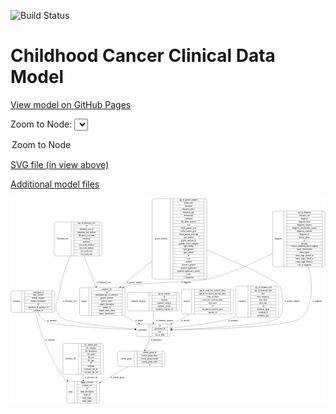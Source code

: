<link rel='stylesheet' href="assets/style.css">
<link rel='stylesheet' href="https://unpkg.com/leaflet@1.5.1/dist/leaflet.css" integrity="sha512-xwE/Az9zrjBIphAcBb3F6JVqxf46+CDLwfLMHloNu6KEQCAWi6HcDUbeOfBIptF7tcCzusKFjFw2yuvEpDL9wQ==" crossorigin="">
<script type="text/javascript" src="https://code.jquery.com/jquery-3.2.1.min.js"></script>
<script type="text/javascript"  src="https://unpkg.com/leaflet@1.5.1/dist/leaflet.js"></script>
<script type="text/javascript" src="assets/actions.js"></script>

![Build Status](https://github.com/CBIIT/c3d-model/actions/workflows/model-test-and-deploy.yml/badge.svg)

# Childhood Cancer Clinical Data Model

[View model on GitHub Pages](https://cbiit.github.io/c3d-model/)


Zoom to Node: <select id="node_select">
  <option value="">Zoom to Node</option>
</select>
<div id="model"></div>

<p>
<a href="./model-desc/c3d-model.svg">SVG file (in view above)</a>
<p>
<a href="./model-desc">Additional model files</a>
<div id='graph' style='display:off;'>
<svg width="2342pt" height="1528pt"
 viewBox="0.00 0.00 2342.00 1528.00" xmlns="http://www.w3.org/2000/svg" xmlns:xlink="http://www.w3.org/1999/xlink">
<g id="graph0" class="graph" transform="scale(1 1) rotate(0) translate(4 1524)">
<title>Perl</title>
<polygon fill="#ffffff" stroke="transparent" points="-4,4 -4,-1524 2338,-1524 2338,4 -4,4"/>
<!-- study -->
<g id="node1" class="node">
<title>study</title>
<path fill="none" stroke="#000000" d="M427,-.5C427,-.5 646,-.5 646,-.5 652,-.5 658,-6.5 658,-12.5 658,-12.5 658,-149.5 658,-149.5 658,-155.5 652,-161.5 646,-161.5 646,-161.5 427,-161.5 427,-161.5 421,-161.5 415,-155.5 415,-149.5 415,-149.5 415,-12.5 415,-12.5 415,-6.5 421,-.5 427,-.5"/>
<text text-anchor="middle" x="443" y="-77.3" font-family="Times,serif" font-size="14.00" fill="#000000">study</text>
<polyline fill="none" stroke="#000000" points="471,-.5 471,-161.5 "/>
<text text-anchor="middle" x="481.5" y="-77.3" font-family="Times,serif" font-size="14.00" fill="#000000"> </text>
<polyline fill="none" stroke="#000000" points="492,-.5 492,-161.5 "/>
<text text-anchor="middle" x="564.5" y="-146.3" font-family="Times,serif" font-size="14.00" fill="#000000">dbgap_accession</text>
<polyline fill="none" stroke="#000000" points="492,-138.5 637,-138.5 "/>
<text text-anchor="middle" x="564.5" y="-123.3" font-family="Times,serif" font-size="14.00" fill="#000000">external_url</text>
<polyline fill="none" stroke="#000000" points="492,-115.5 637,-115.5 "/>
<text text-anchor="middle" x="564.5" y="-100.3" font-family="Times,serif" font-size="14.00" fill="#000000">id</text>
<polyline fill="none" stroke="#000000" points="492,-92.5 637,-92.5 "/>
<text text-anchor="middle" x="564.5" y="-77.3" font-family="Times,serif" font-size="14.00" fill="#000000">study_description</text>
<polyline fill="none" stroke="#000000" points="492,-69.5 637,-69.5 "/>
<text text-anchor="middle" x="564.5" y="-54.3" font-family="Times,serif" font-size="14.00" fill="#000000">study_id</text>
<polyline fill="none" stroke="#000000" points="492,-46.5 637,-46.5 "/>
<text text-anchor="middle" x="564.5" y="-31.3" font-family="Times,serif" font-size="14.00" fill="#000000">study_name</text>
<polyline fill="none" stroke="#000000" points="492,-23.5 637,-23.5 "/>
<text text-anchor="middle" x="564.5" y="-8.3" font-family="Times,serif" font-size="14.00" fill="#000000">study_status</text>
<polyline fill="none" stroke="#000000" points="637,-.5 637,-161.5 "/>
<text text-anchor="middle" x="647.5" y="-77.3" font-family="Times,serif" font-size="14.00" fill="#000000"> </text>
</g>
<!-- synonym -->
<g id="node2" class="node">
<title>synonym</title>
<path fill="none" stroke="#000000" d="M12,-674C12,-674 313,-674 313,-674 319,-674 325,-680 325,-686 325,-686 325,-823 325,-823 325,-829 319,-835 313,-835 313,-835 12,-835 12,-835 6,-835 0,-829 0,-823 0,-823 0,-686 0,-686 0,-680 6,-674 12,-674"/>
<text text-anchor="middle" x="40" y="-750.8" font-family="Times,serif" font-size="14.00" fill="#000000">synonym</text>
<polyline fill="none" stroke="#000000" points="80,-674 80,-835 "/>
<text text-anchor="middle" x="90.5" y="-750.8" font-family="Times,serif" font-size="14.00" fill="#000000"> </text>
<polyline fill="none" stroke="#000000" points="101,-674 101,-835 "/>
<text text-anchor="middle" x="202.5" y="-819.8" font-family="Times,serif" font-size="14.00" fill="#000000">associated_id</text>
<polyline fill="none" stroke="#000000" points="101,-812 304,-812 "/>
<text text-anchor="middle" x="202.5" y="-796.8" font-family="Times,serif" font-size="14.00" fill="#000000">data_location</text>
<polyline fill="none" stroke="#000000" points="101,-789 304,-789 "/>
<text text-anchor="middle" x="202.5" y="-773.8" font-family="Times,serif" font-size="14.00" fill="#000000">domain_category</text>
<polyline fill="none" stroke="#000000" points="101,-766 304,-766 "/>
<text text-anchor="middle" x="202.5" y="-750.8" font-family="Times,serif" font-size="14.00" fill="#000000">domain_description</text>
<polyline fill="none" stroke="#000000" points="101,-743 304,-743 "/>
<text text-anchor="middle" x="202.5" y="-727.8" font-family="Times,serif" font-size="14.00" fill="#000000">id</text>
<polyline fill="none" stroke="#000000" points="101,-720 304,-720 "/>
<text text-anchor="middle" x="202.5" y="-704.8" font-family="Times,serif" font-size="14.00" fill="#000000">repository_of_synonym_id</text>
<polyline fill="none" stroke="#000000" points="101,-697 304,-697 "/>
<text text-anchor="middle" x="202.5" y="-681.8" font-family="Times,serif" font-size="14.00" fill="#000000">synonym_id</text>
<polyline fill="none" stroke="#000000" points="304,-674 304,-835 "/>
<text text-anchor="middle" x="314.5" y="-750.8" font-family="Times,serif" font-size="14.00" fill="#000000"> </text>
</g>
<!-- synonym&#45;&gt;study -->
<g id="edge11" class="edge">
<title>synonym&#45;&gt;study</title>
<path fill="none" stroke="#000000" d="M180.7611,-673.9135C208.9087,-562.3249 270.9833,-358.1214 376.5,-213 387.8612,-197.3745 401.4873,-182.501 415.9301,-168.7506"/>
<polygon fill="#000000" stroke="#000000" points="418.6105,-171.0375 423.5496,-161.6644 413.8433,-165.9117 418.6105,-171.0375"/>
<text text-anchor="middle" x="289" y="-465.8" font-family="Times,serif" font-size="14.00" fill="#000000">of_synonym</text>
</g>
<!-- participant -->
<g id="node12" class="node">
<title>participant</title>
<path fill="none" stroke="#000000" d="M943,-495.5C943,-495.5 1174,-495.5 1174,-495.5 1180,-495.5 1186,-501.5 1186,-507.5 1186,-507.5 1186,-575.5 1186,-575.5 1186,-581.5 1180,-587.5 1174,-587.5 1174,-587.5 943,-587.5 943,-587.5 937,-587.5 931,-581.5 931,-575.5 931,-575.5 931,-507.5 931,-507.5 931,-501.5 937,-495.5 943,-495.5"/>
<text text-anchor="middle" x="979" y="-537.8" font-family="Times,serif" font-size="14.00" fill="#000000">participant</text>
<polyline fill="none" stroke="#000000" points="1027,-495.5 1027,-587.5 "/>
<text text-anchor="middle" x="1037.5" y="-537.8" font-family="Times,serif" font-size="14.00" fill="#000000"> </text>
<polyline fill="none" stroke="#000000" points="1048,-495.5 1048,-587.5 "/>
<text text-anchor="middle" x="1106.5" y="-572.3" font-family="Times,serif" font-size="14.00" fill="#000000">id</text>
<polyline fill="none" stroke="#000000" points="1048,-564.5 1165,-564.5 "/>
<text text-anchor="middle" x="1106.5" y="-549.3" font-family="Times,serif" font-size="14.00" fill="#000000">participant_id</text>
<polyline fill="none" stroke="#000000" points="1048,-541.5 1165,-541.5 "/>
<text text-anchor="middle" x="1106.5" y="-526.3" font-family="Times,serif" font-size="14.00" fill="#000000">race</text>
<polyline fill="none" stroke="#000000" points="1048,-518.5 1165,-518.5 "/>
<text text-anchor="middle" x="1106.5" y="-503.3" font-family="Times,serif" font-size="14.00" fill="#000000">sex_at_birth</text>
<polyline fill="none" stroke="#000000" points="1165,-495.5 1165,-587.5 "/>
<text text-anchor="middle" x="1175.5" y="-537.8" font-family="Times,serif" font-size="14.00" fill="#000000"> </text>
</g>
<!-- synonym&#45;&gt;participant -->
<g id="edge10" class="edge">
<title>synonym&#45;&gt;participant</title>
<path fill="none" stroke="#000000" d="M198.2318,-673.7781C213.8453,-647.8076 234.7936,-621.7114 261.5,-606 316.7835,-573.4766 707.6376,-554.2959 920.7257,-546.1437"/>
<polygon fill="#000000" stroke="#000000" points="920.8763,-549.6406 930.7363,-545.7638 920.6108,-542.6457 920.8763,-549.6406"/>
<text text-anchor="middle" x="304" y="-609.8" font-family="Times,serif" font-size="14.00" fill="#000000">of_synonym</text>
</g>
<!-- diagnosis -->
<g id="node3" class="node">
<title>diagnosis</title>
<path fill="none" stroke="#000000" d="M1957,-1013.5C1957,-1013.5 2322,-1013.5 2322,-1013.5 2328,-1013.5 2334,-1019.5 2334,-1025.5 2334,-1025.5 2334,-1415.5 2334,-1415.5 2334,-1421.5 2328,-1427.5 2322,-1427.5 2322,-1427.5 1957,-1427.5 1957,-1427.5 1951,-1427.5 1945,-1421.5 1945,-1415.5 1945,-1415.5 1945,-1025.5 1945,-1025.5 1945,-1019.5 1951,-1013.5 1957,-1013.5"/>
<text text-anchor="middle" x="1987" y="-1216.8" font-family="Times,serif" font-size="14.00" fill="#000000">diagnosis</text>
<polyline fill="none" stroke="#000000" points="2029,-1013.5 2029,-1427.5 "/>
<text text-anchor="middle" x="2039.5" y="-1216.8" font-family="Times,serif" font-size="14.00" fill="#000000"> </text>
<polyline fill="none" stroke="#000000" points="2050,-1013.5 2050,-1427.5 "/>
<text text-anchor="middle" x="2181.5" y="-1412.3" font-family="Times,serif" font-size="14.00" fill="#000000">age_at_diagnosis</text>
<polyline fill="none" stroke="#000000" points="2050,-1404.5 2313,-1404.5 "/>
<text text-anchor="middle" x="2181.5" y="-1389.3" font-family="Times,serif" font-size="14.00" fill="#000000">anatomic_site</text>
<polyline fill="none" stroke="#000000" points="2050,-1381.5 2313,-1381.5 "/>
<text text-anchor="middle" x="2181.5" y="-1366.3" font-family="Times,serif" font-size="14.00" fill="#000000">diagnosis</text>
<polyline fill="none" stroke="#000000" points="2050,-1358.5 2313,-1358.5 "/>
<text text-anchor="middle" x="2181.5" y="-1343.3" font-family="Times,serif" font-size="14.00" fill="#000000">diagnosis_basis</text>
<polyline fill="none" stroke="#000000" points="2050,-1335.5 2313,-1335.5 "/>
<text text-anchor="middle" x="2181.5" y="-1320.3" font-family="Times,serif" font-size="14.00" fill="#000000">diagnosis_category</text>
<polyline fill="none" stroke="#000000" points="2050,-1312.5 2313,-1312.5 "/>
<text text-anchor="middle" x="2181.5" y="-1297.3" font-family="Times,serif" font-size="14.00" fill="#000000">diagnosis_classification_system</text>
<polyline fill="none" stroke="#000000" points="2050,-1289.5 2313,-1289.5 "/>
<text text-anchor="middle" x="2181.5" y="-1274.3" font-family="Times,serif" font-size="14.00" fill="#000000">diagnosis_comment</text>
<polyline fill="none" stroke="#000000" points="2050,-1266.5 2313,-1266.5 "/>
<text text-anchor="middle" x="2181.5" y="-1251.3" font-family="Times,serif" font-size="14.00" fill="#000000">diagnosis_id</text>
<polyline fill="none" stroke="#000000" points="2050,-1243.5 2313,-1243.5 "/>
<text text-anchor="middle" x="2181.5" y="-1228.3" font-family="Times,serif" font-size="14.00" fill="#000000">disease_phase</text>
<polyline fill="none" stroke="#000000" points="2050,-1220.5 2313,-1220.5 "/>
<text text-anchor="middle" x="2181.5" y="-1205.3" font-family="Times,serif" font-size="14.00" fill="#000000">id</text>
<polyline fill="none" stroke="#000000" points="2050,-1197.5 2313,-1197.5 "/>
<text text-anchor="middle" x="2181.5" y="-1182.3" font-family="Times,serif" font-size="14.00" fill="#000000">laterality</text>
<polyline fill="none" stroke="#000000" points="2050,-1174.5 2313,-1174.5 "/>
<text text-anchor="middle" x="2181.5" y="-1159.3" font-family="Times,serif" font-size="14.00" fill="#000000">toronto_childhood_cancer_staging</text>
<polyline fill="none" stroke="#000000" points="2050,-1151.5 2313,-1151.5 "/>
<text text-anchor="middle" x="2181.5" y="-1136.3" font-family="Times,serif" font-size="14.00" fill="#000000">tumor_classification</text>
<polyline fill="none" stroke="#000000" points="2050,-1128.5 2313,-1128.5 "/>
<text text-anchor="middle" x="2181.5" y="-1113.3" font-family="Times,serif" font-size="14.00" fill="#000000">tumor_grade</text>
<polyline fill="none" stroke="#000000" points="2050,-1105.5 2313,-1105.5 "/>
<text text-anchor="middle" x="2181.5" y="-1090.3" font-family="Times,serif" font-size="14.00" fill="#000000">tumor_stage_clinical_m</text>
<polyline fill="none" stroke="#000000" points="2050,-1082.5 2313,-1082.5 "/>
<text text-anchor="middle" x="2181.5" y="-1067.3" font-family="Times,serif" font-size="14.00" fill="#000000">tumor_stage_clinical_n</text>
<polyline fill="none" stroke="#000000" points="2050,-1059.5 2313,-1059.5 "/>
<text text-anchor="middle" x="2181.5" y="-1044.3" font-family="Times,serif" font-size="14.00" fill="#000000">tumor_stage_clinical_t</text>
<polyline fill="none" stroke="#000000" points="2050,-1036.5 2313,-1036.5 "/>
<text text-anchor="middle" x="2181.5" y="-1021.3" font-family="Times,serif" font-size="14.00" fill="#000000">year_of_diagnosis</text>
<polyline fill="none" stroke="#000000" points="2313,-1013.5 2313,-1427.5 "/>
<text text-anchor="middle" x="2323.5" y="-1216.8" font-family="Times,serif" font-size="14.00" fill="#000000"> </text>
</g>
<!-- sample -->
<g id="node4" class="node">
<title>sample</title>
<path fill="none" stroke="#000000" d="M521.5,-651C521.5,-651 835.5,-651 835.5,-651 841.5,-651 847.5,-657 847.5,-663 847.5,-663 847.5,-846 847.5,-846 847.5,-852 841.5,-858 835.5,-858 835.5,-858 521.5,-858 521.5,-858 515.5,-858 509.5,-852 509.5,-846 509.5,-846 509.5,-663 509.5,-663 509.5,-657 515.5,-651 521.5,-651"/>
<text text-anchor="middle" x="543.5" y="-750.8" font-family="Times,serif" font-size="14.00" fill="#000000">sample</text>
<polyline fill="none" stroke="#000000" points="577.5,-651 577.5,-858 "/>
<text text-anchor="middle" x="588" y="-750.8" font-family="Times,serif" font-size="14.00" fill="#000000"> </text>
<polyline fill="none" stroke="#000000" points="598.5,-651 598.5,-858 "/>
<text text-anchor="middle" x="712.5" y="-842.8" font-family="Times,serif" font-size="14.00" fill="#000000">anatomic_site</text>
<polyline fill="none" stroke="#000000" points="598.5,-835 826.5,-835 "/>
<text text-anchor="middle" x="712.5" y="-819.8" font-family="Times,serif" font-size="14.00" fill="#000000">id</text>
<polyline fill="none" stroke="#000000" points="598.5,-812 826.5,-812 "/>
<text text-anchor="middle" x="712.5" y="-796.8" font-family="Times,serif" font-size="14.00" fill="#000000">participant_age_at_collection</text>
<polyline fill="none" stroke="#000000" points="598.5,-789 826.5,-789 "/>
<text text-anchor="middle" x="712.5" y="-773.8" font-family="Times,serif" font-size="14.00" fill="#000000">percent_necrosis</text>
<polyline fill="none" stroke="#000000" points="598.5,-766 826.5,-766 "/>
<text text-anchor="middle" x="712.5" y="-750.8" font-family="Times,serif" font-size="14.00" fill="#000000">percent_tumor</text>
<polyline fill="none" stroke="#000000" points="598.5,-743 826.5,-743 "/>
<text text-anchor="middle" x="712.5" y="-727.8" font-family="Times,serif" font-size="14.00" fill="#000000">sample_description</text>
<polyline fill="none" stroke="#000000" points="598.5,-720 826.5,-720 "/>
<text text-anchor="middle" x="712.5" y="-704.8" font-family="Times,serif" font-size="14.00" fill="#000000">sample_id</text>
<polyline fill="none" stroke="#000000" points="598.5,-697 826.5,-697 "/>
<text text-anchor="middle" x="712.5" y="-681.8" font-family="Times,serif" font-size="14.00" fill="#000000">sample_tumor_status</text>
<polyline fill="none" stroke="#000000" points="598.5,-674 826.5,-674 "/>
<text text-anchor="middle" x="712.5" y="-658.8" font-family="Times,serif" font-size="14.00" fill="#000000">tumor_classification</text>
<polyline fill="none" stroke="#000000" points="826.5,-651 826.5,-858 "/>
<text text-anchor="middle" x="837" y="-750.8" font-family="Times,serif" font-size="14.00" fill="#000000"> </text>
</g>
<!-- diagnosis&#45;&gt;sample -->
<g id="edge2" class="edge">
<title>diagnosis&#45;&gt;sample</title>
<path fill="none" stroke="#000000" d="M1944.8871,-1113.0877C1813.537,-1045.9131 1634.0347,-964.1993 1465.5,-921 1399.8302,-904.1673 921.6709,-891.8624 857.5,-870 850.7007,-867.6836 843.9029,-865.0538 837.1453,-862.1716"/>
<polygon fill="#000000" stroke="#000000" points="838.5189,-858.952 827.9592,-858.0906 835.6769,-865.3492 838.5189,-858.952"/>
<text text-anchor="middle" x="1301" y="-891.8" font-family="Times,serif" font-size="14.00" fill="#000000">of_diagnosis</text>
</g>
<!-- diagnosis&#45;&gt;participant -->
<g id="edge3" class="edge">
<title>diagnosis&#45;&gt;participant</title>
<path fill="none" stroke="#000000" d="M2212.8655,-1013.2407C2242.0416,-890.5411 2251.0034,-739.8652 2164.5,-639 2102.6007,-566.8238 1479.0959,-547.9868 1196.4704,-543.1433"/>
<polygon fill="#000000" stroke="#000000" points="1196.2077,-539.6385 1186.1503,-542.9701 1196.0902,-546.6375 1196.2077,-539.6385"/>
<text text-anchor="middle" x="2277" y="-750.8" font-family="Times,serif" font-size="14.00" fill="#000000">of_diagnosis</text>
</g>
<!-- sample&#45;&gt;participant -->
<g id="edge15" class="edge">
<title>sample&#45;&gt;participant</title>
<path fill="none" stroke="#000000" d="M836.9709,-650.829C843.8672,-646.7672 850.7305,-642.8073 857.5,-639 886.374,-622.7605 918.3561,-606.5037 948.158,-592.049"/>
<polygon fill="#000000" stroke="#000000" points="949.8456,-595.1209 957.3309,-587.623 946.8035,-588.8165 949.8456,-595.1209"/>
<text text-anchor="middle" x="953" y="-609.8" font-family="Times,serif" font-size="14.00" fill="#000000">of_sample</text>
</g>
<!-- laboratory_test -->
<g id="node5" class="node">
<title>laboratory_test</title>
<path fill="none" stroke="#000000" d="M332.5,-1094C332.5,-1094 664.5,-1094 664.5,-1094 670.5,-1094 676.5,-1100 676.5,-1106 676.5,-1106 676.5,-1335 676.5,-1335 676.5,-1341 670.5,-1347 664.5,-1347 664.5,-1347 332.5,-1347 332.5,-1347 326.5,-1347 320.5,-1341 320.5,-1335 320.5,-1335 320.5,-1106 320.5,-1106 320.5,-1100 326.5,-1094 332.5,-1094"/>
<text text-anchor="middle" x="383.5" y="-1216.8" font-family="Times,serif" font-size="14.00" fill="#000000">laboratory_test</text>
<polyline fill="none" stroke="#000000" points="446.5,-1094 446.5,-1347 "/>
<text text-anchor="middle" x="457" y="-1216.8" font-family="Times,serif" font-size="14.00" fill="#000000"> </text>
<polyline fill="none" stroke="#000000" points="467.5,-1094 467.5,-1347 "/>
<text text-anchor="middle" x="561.5" y="-1331.8" font-family="Times,serif" font-size="14.00" fill="#000000">age_at_laboratory_test</text>
<polyline fill="none" stroke="#000000" points="467.5,-1324 655.5,-1324 "/>
<text text-anchor="middle" x="561.5" y="-1308.8" font-family="Times,serif" font-size="14.00" fill="#000000">id</text>
<polyline fill="none" stroke="#000000" points="467.5,-1301 655.5,-1301 "/>
<text text-anchor="middle" x="561.5" y="-1285.8" font-family="Times,serif" font-size="14.00" fill="#000000">laboratory_test_id</text>
<polyline fill="none" stroke="#000000" points="467.5,-1278 655.5,-1278 "/>
<text text-anchor="middle" x="561.5" y="-1262.8" font-family="Times,serif" font-size="14.00" fill="#000000">laboratory_test_method</text>
<polyline fill="none" stroke="#000000" points="467.5,-1255 655.5,-1255 "/>
<text text-anchor="middle" x="561.5" y="-1239.8" font-family="Times,serif" font-size="14.00" fill="#000000">laboratory_test_name</text>
<polyline fill="none" stroke="#000000" points="467.5,-1232 655.5,-1232 "/>
<text text-anchor="middle" x="561.5" y="-1216.8" font-family="Times,serif" font-size="14.00" fill="#000000">sensitivity</text>
<polyline fill="none" stroke="#000000" points="467.5,-1209 655.5,-1209 "/>
<text text-anchor="middle" x="561.5" y="-1193.8" font-family="Times,serif" font-size="14.00" fill="#000000">specimen</text>
<polyline fill="none" stroke="#000000" points="467.5,-1186 655.5,-1186 "/>
<text text-anchor="middle" x="561.5" y="-1170.8" font-family="Times,serif" font-size="14.00" fill="#000000">test_result_modifier</text>
<polyline fill="none" stroke="#000000" points="467.5,-1163 655.5,-1163 "/>
<text text-anchor="middle" x="561.5" y="-1147.8" font-family="Times,serif" font-size="14.00" fill="#000000">test_result_numeric</text>
<polyline fill="none" stroke="#000000" points="467.5,-1140 655.5,-1140 "/>
<text text-anchor="middle" x="561.5" y="-1124.8" font-family="Times,serif" font-size="14.00" fill="#000000">test_result_text</text>
<polyline fill="none" stroke="#000000" points="467.5,-1117 655.5,-1117 "/>
<text text-anchor="middle" x="561.5" y="-1101.8" font-family="Times,serif" font-size="14.00" fill="#000000">test_result_unit</text>
<polyline fill="none" stroke="#000000" points="655.5,-1094 655.5,-1347 "/>
<text text-anchor="middle" x="666" y="-1216.8" font-family="Times,serif" font-size="14.00" fill="#000000"> </text>
</g>
<!-- laboratory_test&#45;&gt;sample -->
<g id="edge8" class="edge">
<title>laboratory_test&#45;&gt;sample</title>
<path fill="none" stroke="#000000" d="M544.4158,-1093.7313C567.2958,-1031.5163 595.7324,-955.5917 622.5,-888 625.1403,-881.3328 627.8877,-874.4936 630.6855,-867.6034"/>
<polygon fill="#000000" stroke="#000000" points="633.9901,-868.7687 634.5265,-858.1874 627.5086,-866.1247 633.9901,-868.7687"/>
<text text-anchor="middle" x="688" y="-891.8" font-family="Times,serif" font-size="14.00" fill="#000000">of_laboratory_test</text>
</g>
<!-- laboratory_test&#45;&gt;participant -->
<g id="edge9" class="edge">
<title>laboratory_test&#45;&gt;participant</title>
<path fill="none" stroke="#000000" d="M439.5174,-1093.6998C412.3469,-1028.4048 383.1491,-946.6029 369.5,-870 351.4905,-768.9253 302.1814,-716.5155 369.5,-639 405.0795,-598.0312 730.0667,-566.5453 920.7263,-551.4101"/>
<polygon fill="#000000" stroke="#000000" points="921.1351,-554.8888 930.829,-550.6134 920.5848,-547.9105 921.1351,-554.8888"/>
<text text-anchor="middle" x="435" y="-750.8" font-family="Times,serif" font-size="14.00" fill="#000000">of_laboratory_test</text>
</g>
<!-- treatment_response -->
<g id="node6" class="node">
<title>treatment_response</title>
<path fill="none" stroke="#000000" d="M878,-685.5C878,-685.5 1239,-685.5 1239,-685.5 1245,-685.5 1251,-691.5 1251,-697.5 1251,-697.5 1251,-811.5 1251,-811.5 1251,-817.5 1245,-823.5 1239,-823.5 1239,-823.5 878,-823.5 878,-823.5 872,-823.5 866,-817.5 866,-811.5 866,-811.5 866,-697.5 866,-697.5 866,-691.5 872,-685.5 878,-685.5"/>
<text text-anchor="middle" x="946.5" y="-750.8" font-family="Times,serif" font-size="14.00" fill="#000000">treatment_response</text>
<polyline fill="none" stroke="#000000" points="1027,-685.5 1027,-823.5 "/>
<text text-anchor="middle" x="1037.5" y="-750.8" font-family="Times,serif" font-size="14.00" fill="#000000"> </text>
<polyline fill="none" stroke="#000000" points="1048,-685.5 1048,-823.5 "/>
<text text-anchor="middle" x="1139" y="-808.3" font-family="Times,serif" font-size="14.00" fill="#000000">age_at_response</text>
<polyline fill="none" stroke="#000000" points="1048,-800.5 1230,-800.5 "/>
<text text-anchor="middle" x="1139" y="-785.3" font-family="Times,serif" font-size="14.00" fill="#000000">id</text>
<polyline fill="none" stroke="#000000" points="1048,-777.5 1230,-777.5 "/>
<text text-anchor="middle" x="1139" y="-762.3" font-family="Times,serif" font-size="14.00" fill="#000000">response</text>
<polyline fill="none" stroke="#000000" points="1048,-754.5 1230,-754.5 "/>
<text text-anchor="middle" x="1139" y="-739.3" font-family="Times,serif" font-size="14.00" fill="#000000">response_category</text>
<polyline fill="none" stroke="#000000" points="1048,-731.5 1230,-731.5 "/>
<text text-anchor="middle" x="1139" y="-716.3" font-family="Times,serif" font-size="14.00" fill="#000000">response_system</text>
<polyline fill="none" stroke="#000000" points="1048,-708.5 1230,-708.5 "/>
<text text-anchor="middle" x="1139" y="-693.3" font-family="Times,serif" font-size="14.00" fill="#000000">treatment_response_id</text>
<polyline fill="none" stroke="#000000" points="1230,-685.5 1230,-823.5 "/>
<text text-anchor="middle" x="1240.5" y="-750.8" font-family="Times,serif" font-size="14.00" fill="#000000"> </text>
</g>
<!-- treatment_response&#45;&gt;participant -->
<g id="edge1" class="edge">
<title>treatment_response&#45;&gt;participant</title>
<path fill="none" stroke="#000000" d="M1058.5,-685.345C1058.5,-657.1412 1058.5,-624.9366 1058.5,-598.1595"/>
<polygon fill="#000000" stroke="#000000" points="1062.0001,-597.805 1058.5,-587.805 1055.0001,-597.805 1062.0001,-597.805"/>
<text text-anchor="middle" x="1141.5" y="-609.8" font-family="Times,serif" font-size="14.00" fill="#000000">of_treatment_response</text>
</g>
<!-- reference_file -->
<g id="node7" class="node">
<title>reference_file</title>
<path fill="none" stroke="#000000" d="M398,-213.5C398,-213.5 675,-213.5 675,-213.5 681,-213.5 687,-219.5 687,-225.5 687,-225.5 687,-431.5 687,-431.5 687,-437.5 681,-443.5 675,-443.5 675,-443.5 398,-443.5 398,-443.5 392,-443.5 386,-437.5 386,-431.5 386,-431.5 386,-225.5 386,-225.5 386,-219.5 392,-213.5 398,-213.5"/>
<text text-anchor="middle" x="444" y="-324.8" font-family="Times,serif" font-size="14.00" fill="#000000">reference_file</text>
<polyline fill="none" stroke="#000000" points="502,-213.5 502,-443.5 "/>
<text text-anchor="middle" x="512.5" y="-324.8" font-family="Times,serif" font-size="14.00" fill="#000000"> </text>
<polyline fill="none" stroke="#000000" points="523,-213.5 523,-443.5 "/>
<text text-anchor="middle" x="594.5" y="-428.3" font-family="Times,serif" font-size="14.00" fill="#000000">dcf_indexd_guid</text>
<polyline fill="none" stroke="#000000" points="523,-420.5 666,-420.5 "/>
<text text-anchor="middle" x="594.5" y="-405.3" font-family="Times,serif" font-size="14.00" fill="#000000">file_category</text>
<polyline fill="none" stroke="#000000" points="523,-397.5 666,-397.5 "/>
<text text-anchor="middle" x="594.5" y="-382.3" font-family="Times,serif" font-size="14.00" fill="#000000">file_description</text>
<polyline fill="none" stroke="#000000" points="523,-374.5 666,-374.5 "/>
<text text-anchor="middle" x="594.5" y="-359.3" font-family="Times,serif" font-size="14.00" fill="#000000">file_name</text>
<polyline fill="none" stroke="#000000" points="523,-351.5 666,-351.5 "/>
<text text-anchor="middle" x="594.5" y="-336.3" font-family="Times,serif" font-size="14.00" fill="#000000">file_size</text>
<polyline fill="none" stroke="#000000" points="523,-328.5 666,-328.5 "/>
<text text-anchor="middle" x="594.5" y="-313.3" font-family="Times,serif" font-size="14.00" fill="#000000">file_type</text>
<polyline fill="none" stroke="#000000" points="523,-305.5 666,-305.5 "/>
<text text-anchor="middle" x="594.5" y="-290.3" font-family="Times,serif" font-size="14.00" fill="#000000">id</text>
<polyline fill="none" stroke="#000000" points="523,-282.5 666,-282.5 "/>
<text text-anchor="middle" x="594.5" y="-267.3" font-family="Times,serif" font-size="14.00" fill="#000000">md5sum</text>
<polyline fill="none" stroke="#000000" points="523,-259.5 666,-259.5 "/>
<text text-anchor="middle" x="594.5" y="-244.3" font-family="Times,serif" font-size="14.00" fill="#000000">reference_file_id</text>
<polyline fill="none" stroke="#000000" points="523,-236.5 666,-236.5 "/>
<text text-anchor="middle" x="594.5" y="-221.3" font-family="Times,serif" font-size="14.00" fill="#000000">reference_file_url</text>
<polyline fill="none" stroke="#000000" points="666,-213.5 666,-443.5 "/>
<text text-anchor="middle" x="676.5" y="-324.8" font-family="Times,serif" font-size="14.00" fill="#000000"> </text>
</g>
<!-- reference_file&#45;&gt;study -->
<g id="edge12" class="edge">
<title>reference_file&#45;&gt;study</title>
<path fill="none" stroke="#000000" d="M536.5,-213.4448C536.5,-199.4621 536.5,-185.3307 536.5,-171.7693"/>
<polygon fill="#000000" stroke="#000000" points="540.0001,-171.5218 536.5,-161.5218 533.0001,-171.5219 540.0001,-171.5218"/>
<text text-anchor="middle" x="597" y="-183.8" font-family="Times,serif" font-size="14.00" fill="#000000">of_reference_file</text>
</g>
<!-- survival -->
<g id="node8" class="node">
<title>survival</title>
<path fill="none" stroke="#000000" d="M1281,-662.5C1281,-662.5 1642,-662.5 1642,-662.5 1648,-662.5 1654,-668.5 1654,-674.5 1654,-674.5 1654,-834.5 1654,-834.5 1654,-840.5 1648,-846.5 1642,-846.5 1642,-846.5 1281,-846.5 1281,-846.5 1275,-846.5 1269,-840.5 1269,-834.5 1269,-834.5 1269,-674.5 1269,-674.5 1269,-668.5 1275,-662.5 1281,-662.5"/>
<text text-anchor="middle" x="1306" y="-750.8" font-family="Times,serif" font-size="14.00" fill="#000000">survival</text>
<polyline fill="none" stroke="#000000" points="1343,-662.5 1343,-846.5 "/>
<text text-anchor="middle" x="1353.5" y="-750.8" font-family="Times,serif" font-size="14.00" fill="#000000"> </text>
<polyline fill="none" stroke="#000000" points="1364,-662.5 1364,-846.5 "/>
<text text-anchor="middle" x="1498.5" y="-831.3" font-family="Times,serif" font-size="14.00" fill="#000000">age_at_event_free_survival_status</text>
<polyline fill="none" stroke="#000000" points="1364,-823.5 1633,-823.5 "/>
<text text-anchor="middle" x="1498.5" y="-808.3" font-family="Times,serif" font-size="14.00" fill="#000000">age_at_last_known_survival_status</text>
<polyline fill="none" stroke="#000000" points="1364,-800.5 1633,-800.5 "/>
<text text-anchor="middle" x="1498.5" y="-785.3" font-family="Times,serif" font-size="14.00" fill="#000000">cause_of_death</text>
<polyline fill="none" stroke="#000000" points="1364,-777.5 1633,-777.5 "/>
<text text-anchor="middle" x="1498.5" y="-762.3" font-family="Times,serif" font-size="14.00" fill="#000000">event_free_survival_status</text>
<polyline fill="none" stroke="#000000" points="1364,-754.5 1633,-754.5 "/>
<text text-anchor="middle" x="1498.5" y="-739.3" font-family="Times,serif" font-size="14.00" fill="#000000">first_event</text>
<polyline fill="none" stroke="#000000" points="1364,-731.5 1633,-731.5 "/>
<text text-anchor="middle" x="1498.5" y="-716.3" font-family="Times,serif" font-size="14.00" fill="#000000">id</text>
<polyline fill="none" stroke="#000000" points="1364,-708.5 1633,-708.5 "/>
<text text-anchor="middle" x="1498.5" y="-693.3" font-family="Times,serif" font-size="14.00" fill="#000000">last_known_survival_status</text>
<polyline fill="none" stroke="#000000" points="1364,-685.5 1633,-685.5 "/>
<text text-anchor="middle" x="1498.5" y="-670.3" font-family="Times,serif" font-size="14.00" fill="#000000">survival_id</text>
<polyline fill="none" stroke="#000000" points="1633,-662.5 1633,-846.5 "/>
<text text-anchor="middle" x="1643.5" y="-750.8" font-family="Times,serif" font-size="14.00" fill="#000000"> </text>
</g>
<!-- survival&#45;&gt;participant -->
<g id="edge4" class="edge">
<title>survival&#45;&gt;participant</title>
<path fill="none" stroke="#000000" d="M1327.1701,-662.3227C1295.5245,-642.4681 1261.4064,-622.51 1228.5,-606 1218.0297,-600.7468 1207.0227,-595.6612 1195.8547,-590.8051"/>
<polygon fill="#000000" stroke="#000000" points="1197.0146,-587.4946 1186.4438,-586.7813 1194.2626,-593.9309 1197.0146,-587.4946"/>
<text text-anchor="middle" x="1294" y="-609.8" font-family="Times,serif" font-size="14.00" fill="#000000">of_survival</text>
</g>
<!-- treatment -->
<g id="node9" class="node">
<title>treatment</title>
<path fill="none" stroke="#000000" d="M1684.5,-639.5C1684.5,-639.5 1976.5,-639.5 1976.5,-639.5 1982.5,-639.5 1988.5,-645.5 1988.5,-651.5 1988.5,-651.5 1988.5,-857.5 1988.5,-857.5 1988.5,-863.5 1982.5,-869.5 1976.5,-869.5 1976.5,-869.5 1684.5,-869.5 1684.5,-869.5 1678.5,-869.5 1672.5,-863.5 1672.5,-857.5 1672.5,-857.5 1672.5,-651.5 1672.5,-651.5 1672.5,-645.5 1678.5,-639.5 1684.5,-639.5"/>
<text text-anchor="middle" x="1717" y="-750.8" font-family="Times,serif" font-size="14.00" fill="#000000">treatment</text>
<polyline fill="none" stroke="#000000" points="1761.5,-639.5 1761.5,-869.5 "/>
<text text-anchor="middle" x="1772" y="-750.8" font-family="Times,serif" font-size="14.00" fill="#000000"> </text>
<polyline fill="none" stroke="#000000" points="1782.5,-639.5 1782.5,-869.5 "/>
<text text-anchor="middle" x="1875" y="-854.3" font-family="Times,serif" font-size="14.00" fill="#000000">age_at_treatment_end</text>
<polyline fill="none" stroke="#000000" points="1782.5,-846.5 1967.5,-846.5 "/>
<text text-anchor="middle" x="1875" y="-831.3" font-family="Times,serif" font-size="14.00" fill="#000000">age_at_treatment_start</text>
<polyline fill="none" stroke="#000000" points="1782.5,-823.5 1967.5,-823.5 "/>
<text text-anchor="middle" x="1875" y="-808.3" font-family="Times,serif" font-size="14.00" fill="#000000">dose</text>
<polyline fill="none" stroke="#000000" points="1782.5,-800.5 1967.5,-800.5 "/>
<text text-anchor="middle" x="1875" y="-785.3" font-family="Times,serif" font-size="14.00" fill="#000000">dose_frequency</text>
<polyline fill="none" stroke="#000000" points="1782.5,-777.5 1967.5,-777.5 "/>
<text text-anchor="middle" x="1875" y="-762.3" font-family="Times,serif" font-size="14.00" fill="#000000">dose_route</text>
<polyline fill="none" stroke="#000000" points="1782.5,-754.5 1967.5,-754.5 "/>
<text text-anchor="middle" x="1875" y="-739.3" font-family="Times,serif" font-size="14.00" fill="#000000">dose_unit</text>
<polyline fill="none" stroke="#000000" points="1782.5,-731.5 1967.5,-731.5 "/>
<text text-anchor="middle" x="1875" y="-716.3" font-family="Times,serif" font-size="14.00" fill="#000000">id</text>
<polyline fill="none" stroke="#000000" points="1782.5,-708.5 1967.5,-708.5 "/>
<text text-anchor="middle" x="1875" y="-693.3" font-family="Times,serif" font-size="14.00" fill="#000000">treatment_agent</text>
<polyline fill="none" stroke="#000000" points="1782.5,-685.5 1967.5,-685.5 "/>
<text text-anchor="middle" x="1875" y="-670.3" font-family="Times,serif" font-size="14.00" fill="#000000">treatment_id</text>
<polyline fill="none" stroke="#000000" points="1782.5,-662.5 1967.5,-662.5 "/>
<text text-anchor="middle" x="1875" y="-647.3" font-family="Times,serif" font-size="14.00" fill="#000000">treatment_type</text>
<polyline fill="none" stroke="#000000" points="1967.5,-639.5 1967.5,-869.5 "/>
<text text-anchor="middle" x="1978" y="-750.8" font-family="Times,serif" font-size="14.00" fill="#000000"> </text>
</g>
<!-- treatment&#45;&gt;participant -->
<g id="edge14" class="edge">
<title>treatment&#45;&gt;participant</title>
<path fill="none" stroke="#000000" d="M1672.3251,-642.7248C1669.3864,-641.4274 1666.4435,-640.184 1663.5,-639 1580.943,-605.7928 1347.9511,-574.3523 1196.3763,-556.5487"/>
<polygon fill="#000000" stroke="#000000" points="1196.3985,-553.0276 1186.0599,-555.3433 1195.586,-559.9803 1196.3985,-553.0276"/>
<text text-anchor="middle" x="1650.5" y="-609.8" font-family="Times,serif" font-size="14.00" fill="#000000">of_treatment</text>
</g>
<!-- consent_group -->
<g id="node10" class="node">
<title>consent_group</title>
<path fill="none" stroke="#000000" d="M806,-271C806,-271 1131,-271 1131,-271 1137,-271 1143,-277 1143,-283 1143,-283 1143,-374 1143,-374 1143,-380 1137,-386 1131,-386 1131,-386 806,-386 806,-386 800,-386 794,-380 794,-374 794,-374 794,-283 794,-283 794,-277 800,-271 806,-271"/>
<text text-anchor="middle" x="855" y="-324.8" font-family="Times,serif" font-size="14.00" fill="#000000">consent_group</text>
<polyline fill="none" stroke="#000000" points="916,-271 916,-386 "/>
<text text-anchor="middle" x="926.5" y="-324.8" font-family="Times,serif" font-size="14.00" fill="#000000"> </text>
<polyline fill="none" stroke="#000000" points="937,-271 937,-386 "/>
<text text-anchor="middle" x="1029.5" y="-370.8" font-family="Times,serif" font-size="14.00" fill="#000000">consent_group_id</text>
<polyline fill="none" stroke="#000000" points="937,-363 1122,-363 "/>
<text text-anchor="middle" x="1029.5" y="-347.8" font-family="Times,serif" font-size="14.00" fill="#000000">consent_group_name</text>
<polyline fill="none" stroke="#000000" points="937,-340 1122,-340 "/>
<text text-anchor="middle" x="1029.5" y="-324.8" font-family="Times,serif" font-size="14.00" fill="#000000">consent_group_number</text>
<polyline fill="none" stroke="#000000" points="937,-317 1122,-317 "/>
<text text-anchor="middle" x="1029.5" y="-301.8" font-family="Times,serif" font-size="14.00" fill="#000000">consent_group_suffix</text>
<polyline fill="none" stroke="#000000" points="937,-294 1122,-294 "/>
<text text-anchor="middle" x="1029.5" y="-278.8" font-family="Times,serif" font-size="14.00" fill="#000000">id</text>
<polyline fill="none" stroke="#000000" points="1122,-271 1122,-386 "/>
<text text-anchor="middle" x="1132.5" y="-324.8" font-family="Times,serif" font-size="14.00" fill="#000000"> </text>
</g>
<!-- consent_group&#45;&gt;study -->
<g id="edge13" class="edge">
<title>consent_group&#45;&gt;study</title>
<path fill="none" stroke="#000000" d="M868.0327,-270.9406C808.2724,-236.7029 731.7936,-192.887 667.3528,-155.9677"/>
<polygon fill="#000000" stroke="#000000" points="668.7596,-152.74 658.3428,-150.8058 665.2797,-158.8138 668.7596,-152.74"/>
<text text-anchor="middle" x="790" y="-183.8" font-family="Times,serif" font-size="14.00" fill="#000000">of_consent_group</text>
</g>
<!-- genetic_analysis -->
<g id="node11" class="node">
<title>genetic_analysis</title>
<path fill="none" stroke="#000000" d="M1060.5,-921.5C1060.5,-921.5 1444.5,-921.5 1444.5,-921.5 1450.5,-921.5 1456.5,-927.5 1456.5,-933.5 1456.5,-933.5 1456.5,-1507.5 1456.5,-1507.5 1456.5,-1513.5 1450.5,-1519.5 1444.5,-1519.5 1444.5,-1519.5 1060.5,-1519.5 1060.5,-1519.5 1054.5,-1519.5 1048.5,-1513.5 1048.5,-1507.5 1048.5,-1507.5 1048.5,-933.5 1048.5,-933.5 1048.5,-927.5 1054.5,-921.5 1060.5,-921.5"/>
<text text-anchor="middle" x="1116" y="-1216.8" font-family="Times,serif" font-size="14.00" fill="#000000">genetic_analysis</text>
<polyline fill="none" stroke="#000000" points="1183.5,-921.5 1183.5,-1519.5 "/>
<text text-anchor="middle" x="1194" y="-1216.8" font-family="Times,serif" font-size="14.00" fill="#000000"> </text>
<polyline fill="none" stroke="#000000" points="1204.5,-921.5 1204.5,-1519.5 "/>
<text text-anchor="middle" x="1320" y="-1504.3" font-family="Times,serif" font-size="14.00" fill="#000000">age_at_genetic_analysis</text>
<polyline fill="none" stroke="#000000" points="1204.5,-1496.5 1435.5,-1496.5 "/>
<text text-anchor="middle" x="1320" y="-1481.3" font-family="Times,serif" font-size="14.00" fill="#000000">allelic_ratio</text>
<polyline fill="none" stroke="#000000" points="1204.5,-1473.5 1435.5,-1473.5 "/>
<text text-anchor="middle" x="1320" y="-1458.3" font-family="Times,serif" font-size="14.00" fill="#000000">alteration</text>
<polyline fill="none" stroke="#000000" points="1204.5,-1450.5 1435.5,-1450.5 "/>
<text text-anchor="middle" x="1320" y="-1435.3" font-family="Times,serif" font-size="14.00" fill="#000000">alteration_effect</text>
<polyline fill="none" stroke="#000000" points="1204.5,-1427.5 1435.5,-1427.5 "/>
<text text-anchor="middle" x="1320" y="-1412.3" font-family="Times,serif" font-size="14.00" fill="#000000">alteration_type</text>
<polyline fill="none" stroke="#000000" points="1204.5,-1404.5 1435.5,-1404.5 "/>
<text text-anchor="middle" x="1320" y="-1389.3" font-family="Times,serif" font-size="14.00" fill="#000000">chromosome</text>
<polyline fill="none" stroke="#000000" points="1204.5,-1381.5 1435.5,-1381.5 "/>
<text text-anchor="middle" x="1320" y="-1366.3" font-family="Times,serif" font-size="14.00" fill="#000000">cytoband</text>
<polyline fill="none" stroke="#000000" points="1204.5,-1358.5 1435.5,-1358.5 "/>
<text text-anchor="middle" x="1320" y="-1343.3" font-family="Times,serif" font-size="14.00" fill="#000000">dna_index_numeric</text>
<polyline fill="none" stroke="#000000" points="1204.5,-1335.5 1435.5,-1335.5 "/>
<text text-anchor="middle" x="1320" y="-1320.3" font-family="Times,serif" font-size="14.00" fill="#000000">exon</text>
<polyline fill="none" stroke="#000000" points="1204.5,-1312.5 1435.5,-1312.5 "/>
<text text-anchor="middle" x="1320" y="-1297.3" font-family="Times,serif" font-size="14.00" fill="#000000">fusion_partner_exon</text>
<polyline fill="none" stroke="#000000" points="1204.5,-1289.5 1435.5,-1289.5 "/>
<text text-anchor="middle" x="1320" y="-1274.3" font-family="Times,serif" font-size="14.00" fill="#000000">fusion_partner_gene</text>
<polyline fill="none" stroke="#000000" points="1204.5,-1266.5 1435.5,-1266.5 "/>
<text text-anchor="middle" x="1320" y="-1251.3" font-family="Times,serif" font-size="14.00" fill="#000000">fusion_partner_transcript</text>
<polyline fill="none" stroke="#000000" points="1204.5,-1243.5 1435.5,-1243.5 "/>
<text text-anchor="middle" x="1320" y="-1228.3" font-family="Times,serif" font-size="14.00" fill="#000000">gene_symbol</text>
<polyline fill="none" stroke="#000000" points="1204.5,-1220.5 1435.5,-1220.5 "/>
<text text-anchor="middle" x="1320" y="-1205.3" font-family="Times,serif" font-size="14.00" fill="#000000">genetic_analysis_id</text>
<polyline fill="none" stroke="#000000" points="1204.5,-1197.5 1435.5,-1197.5 "/>
<text text-anchor="middle" x="1320" y="-1182.3" font-family="Times,serif" font-size="14.00" fill="#000000">genomic_source_category</text>
<polyline fill="none" stroke="#000000" points="1204.5,-1174.5 1435.5,-1174.5 "/>
<text text-anchor="middle" x="1320" y="-1159.3" font-family="Times,serif" font-size="14.00" fill="#000000">hgvs_coding</text>
<polyline fill="none" stroke="#000000" points="1204.5,-1151.5 1435.5,-1151.5 "/>
<text text-anchor="middle" x="1320" y="-1136.3" font-family="Times,serif" font-size="14.00" fill="#000000">hgvs_genome</text>
<polyline fill="none" stroke="#000000" points="1204.5,-1128.5 1435.5,-1128.5 "/>
<text text-anchor="middle" x="1320" y="-1113.3" font-family="Times,serif" font-size="14.00" fill="#000000">hgvs_protein</text>
<polyline fill="none" stroke="#000000" points="1204.5,-1105.5 1435.5,-1105.5 "/>
<text text-anchor="middle" x="1320" y="-1090.3" font-family="Times,serif" font-size="14.00" fill="#000000">id</text>
<polyline fill="none" stroke="#000000" points="1204.5,-1082.5 1435.5,-1082.5 "/>
<text text-anchor="middle" x="1320" y="-1067.3" font-family="Times,serif" font-size="14.00" fill="#000000">iscn</text>
<polyline fill="none" stroke="#000000" points="1204.5,-1059.5 1435.5,-1059.5 "/>
<text text-anchor="middle" x="1320" y="-1044.3" font-family="Times,serif" font-size="14.00" fill="#000000">method</text>
<polyline fill="none" stroke="#000000" points="1204.5,-1036.5 1435.5,-1036.5 "/>
<text text-anchor="middle" x="1320" y="-1021.3" font-family="Times,serif" font-size="14.00" fill="#000000">reference_genome</text>
<polyline fill="none" stroke="#000000" points="1204.5,-1013.5 1435.5,-1013.5 "/>
<text text-anchor="middle" x="1320" y="-998.3" font-family="Times,serif" font-size="14.00" fill="#000000">reported_significance</text>
<polyline fill="none" stroke="#000000" points="1204.5,-990.5 1435.5,-990.5 "/>
<text text-anchor="middle" x="1320" y="-975.3" font-family="Times,serif" font-size="14.00" fill="#000000">reported_significance_system</text>
<polyline fill="none" stroke="#000000" points="1204.5,-967.5 1435.5,-967.5 "/>
<text text-anchor="middle" x="1320" y="-952.3" font-family="Times,serif" font-size="14.00" fill="#000000">result</text>
<polyline fill="none" stroke="#000000" points="1204.5,-944.5 1435.5,-944.5 "/>
<text text-anchor="middle" x="1320" y="-929.3" font-family="Times,serif" font-size="14.00" fill="#000000">+ 6 properties</text>
<polyline fill="none" stroke="#000000" points="1435.5,-921.5 1435.5,-1519.5 "/>
<text text-anchor="middle" x="1446" y="-1216.8" font-family="Times,serif" font-size="14.00" fill="#000000"> </text>
</g>
<!-- genetic_analysis&#45;&gt;sample -->
<g id="edge7" class="edge">
<title>genetic_analysis&#45;&gt;sample</title>
<path fill="none" stroke="#000000" d="M1048.1084,-1054.5654C970.4169,-991.4918 883.8969,-921.2508 814.1092,-864.5939"/>
<polygon fill="#000000" stroke="#000000" points="816.0861,-861.6906 806.1165,-858.105 811.6741,-867.1252 816.0861,-861.6906"/>
<text text-anchor="middle" x="917.5" y="-891.8" font-family="Times,serif" font-size="14.00" fill="#000000">of_genetic_analysis</text>
</g>
<!-- genetic_analysis&#45;&gt;participant -->
<g id="edge6" class="edge">
<title>genetic_analysis&#45;&gt;participant</title>
<path fill="none" stroke="#000000" d="M1456.9609,-1137.5964C1666.4587,-1050.5997 1965.9522,-919.7071 1997.5,-870 2025.0075,-826.6589 2031.7282,-677.2563 1997.5,-639 1945.1209,-580.4568 1444.5603,-554.9167 1196.4781,-545.7816"/>
<polygon fill="#000000" stroke="#000000" points="1196.43,-542.2776 1186.3092,-545.4112 1196.1751,-549.273 1196.43,-542.2776"/>
<text text-anchor="middle" x="2090.5" y="-750.8" font-family="Times,serif" font-size="14.00" fill="#000000">of_genetic_analysis</text>
</g>
<!-- participant&#45;&gt;consent_group -->
<g id="edge5" class="edge">
<title>participant&#45;&gt;consent_group</title>
<path fill="none" stroke="#000000" d="M1038.9713,-495.2822C1026.6432,-466.1056 1010.5121,-427.9287 996.7947,-395.4641"/>
<polygon fill="#000000" stroke="#000000" points="999.9252,-393.8804 992.809,-386.0312 993.4772,-396.605 999.9252,-393.8804"/>
<text text-anchor="middle" x="1079" y="-465.8" font-family="Times,serif" font-size="14.00" fill="#000000">of_participant</text>
</g>
</g>
</svg>
</div>
